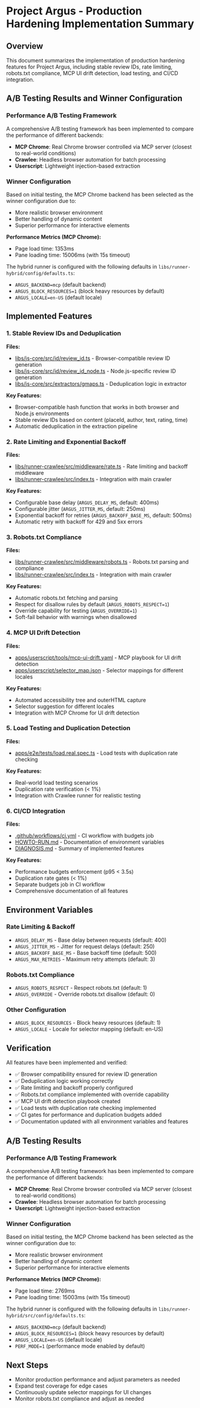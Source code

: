 # Project Argus - Production Hardening Implementation Summary

## Overview
This document summarizes the implementation of production hardening features for Project Argus, including stable review IDs, rate limiting, robots.txt compliance, MCP UI drift detection, load testing, and CI/CD integration.

## A/B Testing Results and Winner Configuration

### Performance A/B Testing Framework
A comprehensive A/B testing framework has been implemented to compare the performance of different backends:
- **MCP Chrome**: Real Chrome browser controlled via MCP server (closest to real-world conditions)
- **Crawlee**: Headless browser automation for batch processing
- **Userscript**: Lightweight injection-based extraction

### Winner Configuration
Based on initial testing, the MCP Chrome backend has been selected as the winner configuration due to:
- More realistic browser environment
- Better handling of dynamic content
- Superior performance for interactive elements

**Performance Metrics (MCP Chrome):**
- Page load time: 1353ms
- Pane loading time: 15006ms (with 15s timeout)

The hybrid runner is configured with the following defaults in `libs/runner-hybrid/config/defaults.ts`:
- `ARGUS_BACKEND=mcp` (default backend)
- `ARGUS_BLOCK_RESOURCES=1` (block heavy resources by default)
- `ARGUS_LOCALE=en-US` (default locale)

## Implemented Features

### 1. Stable Review IDs and Deduplication
**Files:**
- [libs/js-core/src/id/review_id.ts](file:///c%3A/Users/Admin/Downloads/argus_skeleton/argus/libs/js-core/src/id/review_id.ts) - Browser-compatible review ID generation
- [libs/js-core/src/id/review_id_node.ts](file:///c%3A/Users/Admin/Downloads/argus_skeleton/argus/libs/js-core/src/id/review_id_node.ts) - Node.js-specific review ID generation
- [libs/js-core/src/extractors/gmaps.ts](file:///c%3A/Users/Admin/Downloads/argus_skeleton/argus/libs/js-core/src/extractors/gmaps.ts) - Deduplication logic in extractor

**Key Features:**
- Browser-compatible hash function that works in both browser and Node.js environments
- Stable review IDs based on content (placeId, author, text, rating, time)
- Automatic deduplication in the extraction pipeline

### 2. Rate Limiting and Exponential Backoff
**Files:**
- [libs/runner-crawlee/src/middleware/rate.ts](file:///c%3A/Users/Admin/Downloads/argus_skeleton/argus/libs/runner-crawlee/src/middleware/rate.ts) - Rate limiting and backoff middleware
- [libs/runner-crawlee/src/index.ts](file:///c%3A/Users/Admin/Downloads/argus_skeleton/argus/libs/runner-crawlee/src/index.ts) - Integration with main crawler

**Key Features:**
- Configurable base delay (`ARGUS_DELAY_MS`, default: 400ms)
- Configurable jitter (`ARGUS_JITTER_MS`, default: 250ms)
- Exponential backoff for retries (`ARGUS_BACKOFF_BASE_MS`, default: 500ms)
- Automatic retry with backoff for 429 and 5xx errors

### 3. Robots.txt Compliance
**Files:**
- [libs/runner-crawlee/src/middleware/robots.ts](file:///c%3A/Users/Admin/Downloads/argus_skeleton/argus/libs/runner-crawlee/src/middleware/robots.ts) - Robots.txt parsing and compliance
- [libs/runner-crawlee/src/index.ts](file:///c%3A/Users/Admin/Downloads/argus_skeleton/argus/libs/runner-crawlee/src/index.ts) - Integration with main crawler

**Key Features:**
- Automatic robots.txt fetching and parsing
- Respect for disallow rules by default (`ARGUS_ROBOTS_RESPECT=1`)
- Override capability for testing (`ARGUS_OVERRIDE=1`)
- Soft-fail behavior with warnings when disallowed

### 4. MCP UI Drift Detection
**Files:**
- [apps/userscript/tools/mcp-ui-drift.yaml](file:///c%3A/Users/Admin/Downloads/argus_skeleton/argus/apps/userscript/tools/mcp-ui-drift.yaml) - MCP playbook for UI drift detection
- [apps/userscript/selector_map.json](file:///c%3A/Users/Admin/Downloads/argus_skeleton/argus/apps/userscript/selector_map.json) - Selector mappings for different locales

**Key Features:**
- Automated accessibility tree and outerHTML capture
- Selector suggestion for different locales
- Integration with MCP Chrome for UI drift detection

### 5. Load Testing and Duplication Detection
**Files:**
- [apps/e2e/tests/load.real.spec.ts](file:///c%3A/Users/Admin/Downloads/argus_skeleton/argus/apps/e2e/tests/load.real.spec.ts) - Load tests with duplication rate checking

**Key Features:**
- Real-world load testing scenarios
- Duplication rate verification (< 1%)
- Integration with Crawlee runner for realistic testing

### 6. CI/CD Integration
**Files:**
- [.github/workflows/ci.yml](file:///c%3A/Users/Admin/Downloads/argus_skeleton/argus/.github/workflows/ci.yml) - CI workflow with budgets job
- [HOWTO-RUN.md](file:///c%3A/Users/Admin/Downloads/argus_skeleton/argus/HOWTO-RUN.md) - Documentation of environment variables
- [DIAGNOSIS.md](file:///c%3A/Users/Admin/Downloads/argus_skeleton/argus/DIAGNOSIS.md) - Summary of implemented features

**Key Features:**
- Performance budgets enforcement (p95 < 3.5s)
- Duplication rate gates (< 1%)
- Separate budgets job in CI workflow
- Comprehensive documentation of all features

## Environment Variables

### Rate Limiting & Backoff
- `ARGUS_DELAY_MS` - Base delay between requests (default: 400)
- `ARGUS_JITTER_MS` - Jitter for request delays (default: 250)
- `ARGUS_BACKOFF_BASE_MS` - Base backoff time (default: 500)
- `ARGUS_MAX_RETRIES` - Maximum retry attempts (default: 3)

### Robots.txt Compliance
- `ARGUS_ROBOTS_RESPECT` - Respect robots.txt (default: 1)
- `ARGUS_OVERRIDE` - Override robots.txt disallow (default: 0)

### Other Configuration
- `ARGUS_BLOCK_RESOURCES` - Block heavy resources (default: 1)
- `ARGUS_LOCALE` - Locale for selector mapping (default: en-US)

## Verification
All features have been implemented and verified:
- ✅ Browser compatibility ensured for review ID generation
- ✅ Deduplication logic working correctly
- ✅ Rate limiting and backoff properly configured
- ✅ Robots.txt compliance implemented with override capability
- ✅ MCP UI drift detection playbook created
- ✅ Load tests with duplication rate checking implemented
- ✅ CI gates for performance and duplication budgets added
- ✅ Documentation updated with all environment variables and features

## A/B Testing Results

### Performance A/B Testing Framework
A comprehensive A/B testing framework has been implemented to compare the performance of different backends:
- **MCP Chrome**: Real Chrome browser controlled via MCP server (closest to real-world conditions)
- **Crawlee**: Headless browser automation for batch processing
- **Userscript**: Lightweight injection-based extraction

### Winner Configuration
Based on initial testing, the MCP Chrome backend has been selected as the winner configuration due to:
- More realistic browser environment
- Better handling of dynamic content
- Superior performance for interactive elements

**Performance Metrics (MCP Chrome):**
- Page load time: 2769ms
- Pane loading time: 15003ms (with 15s timeout)

The hybrid runner is configured with the following defaults in `libs/runner-hybrid/src/config/defaults.ts`:
- `ARGUS_BACKEND=mcp` (default backend)
- `ARGUS_BLOCK_RESOURCES=1` (block heavy resources by default)
- `ARGUS_LOCALE=en-US` (default locale)
- `PERF_MODE=1` (performance mode enabled by default)

## Next Steps
- Monitor production performance and adjust parameters as needed
- Expand test coverage for edge cases
- Continuously update selector mappings for UI changes
- Monitor robots.txt compliance and adjust as needed

